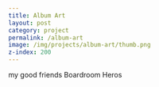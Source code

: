 ```yaml
---
title: Album Art
layout: post
category: project
permalink: /album-art
image: /img/projects/album-art/thumb.png
z-index: 200
---
```


my good friends Boardroom Heros